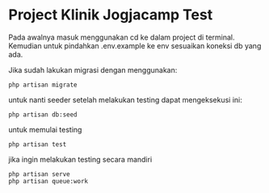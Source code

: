 # Project Klinik Jogjacamp Test
Pada awalnya masuk menggunakan cd ke dalam project di terminal.
Kemudian untuk pindahkan .env.example ke env sesuaikan koneksi db yang ada.

Jika sudah lakukan migrasi dengan menggunakan:
```
php artisan migrate
```

untuk nanti seeder setelah melakukan testing dapat mengeksekusi ini:
```
php artisan db:seed
```

untuk memulai testing
```
php artisan test
```

jika ingin melakukan testing secara mandiri 
```
php artisan serve
php artisan queue:work
```
